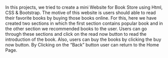 In this projects, we tried to create a mini Website for Book Store using Html, 
CSS & Bootstrap. The motive of this website is users should able to read their favorite books by 
buying those books online. For this, here we have created two sections in which the first section 
contains popular book and in the other section we recommended books to the user.
Users can go through these sections and click on the read now button to read the 
introduction of the book. Also, users can buy the books by clicking the buy now button.
By Clicking on the “Back” button user can return to the Home Page.
